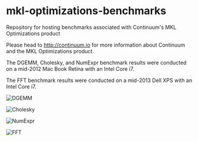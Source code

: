 mkl-optimizations-benchmarks
============================

Repository for hosting benchmarks associated with Continuum's MKL Optimizations product

Please head to http://continuum.io for more information about Continuum and the MKL Optimizations product.

The DGEMM, Cholesky, and NumExpr benchmark results were conducted on a mid-2012 Mac Book Retina with an Intel Core i7.

The FFT benchmark results were conducted on a mid-2013 Dell XPS with an Intel Core i7.

![DGEMM](../../raw/master/DGEMM.png)

![Cholesky](../../raw/master/Cholesky.png)

![NumExpr](../../raw/master/NumExpr.png)

![FFT](../../raw/master/FFT.png)
